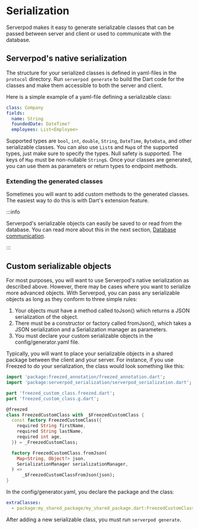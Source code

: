# Serialization
Serverpod makes it easy to generate serializable classes that can be passed between server and client or used to communicate with the database.

## Serverpod's native serialization
The structure for your serialized classes is defined in yaml-files in the `protocol` directory. Run `serverpod generate` to build the Dart code for the classes and make them accessible to both the server and client.

Here is a simple example of a yaml-file defining a serializable class:

```yaml
class: Company
fields:
  name: String
  foundedDate: DateTime?
  employees: List<Employee>
```

Supported types are `bool`, `int`, `double`, `String`, `DateTime`, `ByteData`, and other serializable classes. You can also use `List`s and `Map`s of the supported types, just make sure to specify the types. Null safety is supported. The keys of `Map` must be non-nullable `String`s. Once your classes are generated, you can use them as parameters or return types to endpoint methods.

### Extending the generated classes
Sometimes you will want to add custom methods to the generated classes. The easiest way to do this is with Dart's extension feature.

:::info

Serverpod's serializable objects can easily be saved to or read from the database. You can read more about this in the next section, [Database communication](./database-communication).

:::

## Custom serializable objects
For most purposes, you will want to use Serverpod's native serialization as described above. However, there may be cases where you want to serialize more advanced objects. With Serverpod, you can pass any serializable objects as long as they conform to three simple rules:

1. Your objects must have a method called toJson() which returns a JSON serialization of the object.
2. There must be a constructor or factory called fromJson(), which takes a JSON serialization and a Serialization manager as parameters.
3. You must declare your custom serializable objects in the config/generator.yaml file.

Typically, you will want to place your serializable objects in a shared package between the client and your server. For instance, if you use Freezed to do your serialization, the class would look something like this:

```dart
import 'package:freezed_annotation/freezed_annotation.dart';
import 'package:serverpod_serialization/serverpod_serialization.dart';

part 'freezed_custom_class.freezed.dart';
part 'freezed_custom_class.g.dart';

@freezed
class FreezedCustomClass with _$FreezedCustomClass {
  const factory FreezedCustomClass({
    required String firstName,
    required String lastName,
    required int age,
  }) = _FreezedCustomClass;

  factory FreezedCustomClass.fromJson(
    Map<String, Object?> json,
    SerializationManager serializationManager,
  ) =>
      _$FreezedCustomClassFromJson(json);
}
```

In the config/generator.yaml, you declare the package and the class:

```yaml
extraClasses:
  - package:my_shared_package/my_shared_package.dart:FreezedCustomClass
```

After adding a new serializable class, you must run `serverpod generate`.
